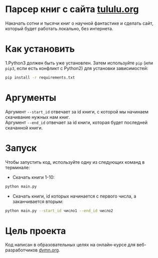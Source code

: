# Парсер книг с сайта [tululu.org](https://tululu.org)
Накачать сотни и тысячи книг о научной фантастике и сделать сайт,
который будет работать локально, без интернета.

# Как установить
1.Python3 должен быть уже установлен. Затем используйте `pip` (или `pip3`, если 
есть конфликт с Python2) для установки зависимостей:
```sh
pip install -r requirements.txt
```

# Аргументы
Аргумент `--start_id` отвечает за id книги, с которой мы начинаем скачивание нужных нам книг.  
Аргумент `--end_id` отвечает за id книги, которая будет последней скачанной книги.

# Запуск
Чтобы запустить код, используйте одну из следующих команд в терминале:  
- Скачать книги 1-10:
```sh
python main.py
```
- Скачать книги, id которых начинается
с первого числа, а заканчивается вторым:
  
```sh
python main.py --start_id число1 --end_id число2
```

# Цель проекта
Код написан в образовательных целях на онлайн-курсе для веб-разработчиков
[dvmn.org](https://dvmn.org).
 
